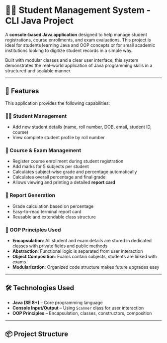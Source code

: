# 🧑‍🎓 Student Management System - CLI Java Project

A **console-based Java application** designed to help manage student registrations, course enrollments, and exam evaluations. This project is ideal for students learning Java and OOP concepts or for small academic institutions looking to digitize student records in a simple way.

Built with modular classes and a clear user interface, this system demonstrates the real-world application of Java programming skills in a structured and scalable manner.

---

## 🚀 Features

This application provides the following capabilities:

### 👨‍💼 Student Management
- Add new student details (name, roll number, DOB, email, student ID, course)
- View complete student profile by roll number

### 📘 Course & Exam Management
- Register course enrollment during student registration
- Add marks for 5 subjects per student
- Calculates subject-wise grade and percentage automatically
- Calculates overall percentage and final grade
- Allows viewing and printing a detailed **report card**

### 🧾 Report Generation
- Grade calculation based on percentage
- Easy-to-read terminal report card
- Reusable and extendable class structure

### 🧠 OOP Principles Used
- **Encapsulation**: All student and exam details are stored in dedicated classes with private fields and public methods
- **Abstraction**: Functional logic is separated from user interaction
- **Object Composition**: Exams contain subjects, students are linked with exams
- **Modularization**: Organized code structure makes future upgrades easy

---

## 🛠️ Technologies Used

- **Java (SE 8+)** – Core programming language
- **Console Input/Output** – Using `Scanner` class for user interaction
- **OOP Principles** – Encapsulation, classes, constructors, composition

---

## 📦 Project Structure

